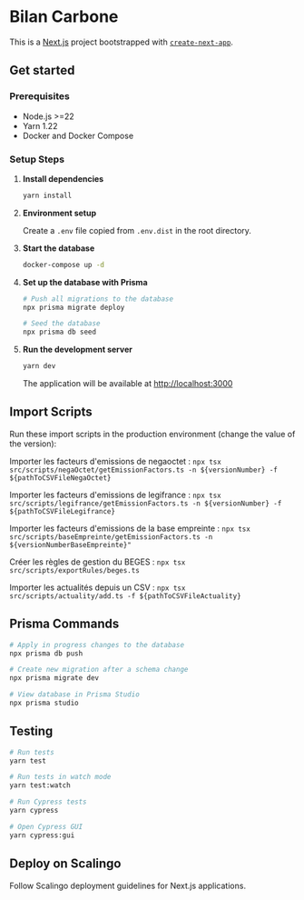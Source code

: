# Bilan Carbone

This is a [Next.js](https://nextjs.org) project bootstrapped with [`create-next-app`](https://nextjs.org/docs/app/api-reference/cli/create-next-app).

## Get started

### Prerequisites

- Node.js >=22
- Yarn 1.22
- Docker and Docker Compose

### Setup Steps

1. **Install dependencies**

   ```bash
   yarn install
   ```

2. **Environment setup**

   Create a `.env` file copied from `.env.dist` in the root directory.

3. **Start the database**

   ```bash
   docker-compose up -d
   ```

4. **Set up the database with Prisma**

   ```bash
   # Push all migrations to the database
   npx prisma migrate deploy
   
   # Seed the database
   npx prisma db seed
   ```

5. **Run the development server**

   ```bash
   yarn dev
   ```

   The application will be available at [http://localhost:3000](http://localhost:3000)

## Import Scripts

Run these import scripts in the production environment (change the value of the version):

Importer les facteurs d'emissions de negaoctet :
`npx tsx src/scripts/negaOctet/getEmissionFactors.ts -n ${versionNumber} -f ${pathToCSVFileNegaOctet}`

Importer les facteurs d'emissions de legifrance :
`npx tsx src/scripts/legifrance/getEmissionFactors.ts -n ${versionNumber} -f ${pathToCSVFileLegifrance}`

Importer les facteurs d'emissions de la base empreinte :
`npx tsx src/scripts/baseEmpreinte/getEmissionFactors.ts -n ${versionNumberBaseEmpreinte}"`

Créer les règles de gestion du BEGES :
`npx tsx src/scripts/exportRules/beges.ts`

Importer les actualités depuis un CSV :
`npx tsx src/scripts/actuality/add.ts -f ${pathToCSVFileActuality}`

## Prisma Commands

```bash
# Apply in progress changes to the database
npx prisma db push

# Create new migration after a schema change
npx prisma migrate dev

# View database in Prisma Studio
npx prisma studio
```

## Testing

```bash
# Run tests
yarn test

# Run tests in watch mode
yarn test:watch

# Run Cypress tests
yarn cypress

# Open Cypress GUI
yarn cypress:gui
```

## Deploy on Scalingo

Follow Scalingo deployment guidelines for Next.js applications.
